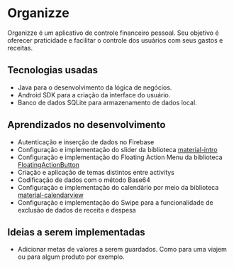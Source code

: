 # Organizze 

Organizze é um aplicativo de controle financeiro pessoal. Seu objetivo é oferecer praticidade e facilitar o controle dos usuários com seus gastos e receitas. 

## Tecnologias usadas

- Java para o desenvolvimento da lógica de negócios.
- Android SDK para a criação da interface do usuário.
- Banco de dados SQLite para armazenamento de dados local.

## Aprendizados no desenvolvimento

- Autenticação e inserção de dados no Firebase
- Configuração e implementação do slider da biblioteca [material-intro](https://github.com/heinrichreimer/material-intro)
- Configuração e implementação do Floating Action Menu da biblioteca [FloatingActionButton](https://github.com/Clans/FloatingActionButton)
- Criação e aplicação de temas distintos entre activitys
- Codificação de dados com o método Base64
- Configuração e implementação do calendário por meio da biblioteca [material-calendarview](https://github.com/prolificinteractive/material-calendarview)
- Configuração e implementação do Swipe para a funcionalidade de exclusão de dados de receita e despesa

## Ideias a serem implementadas

- Adicionar metas de valores a serem guardados. Como para uma viajem ou para algum produto por exemplo.